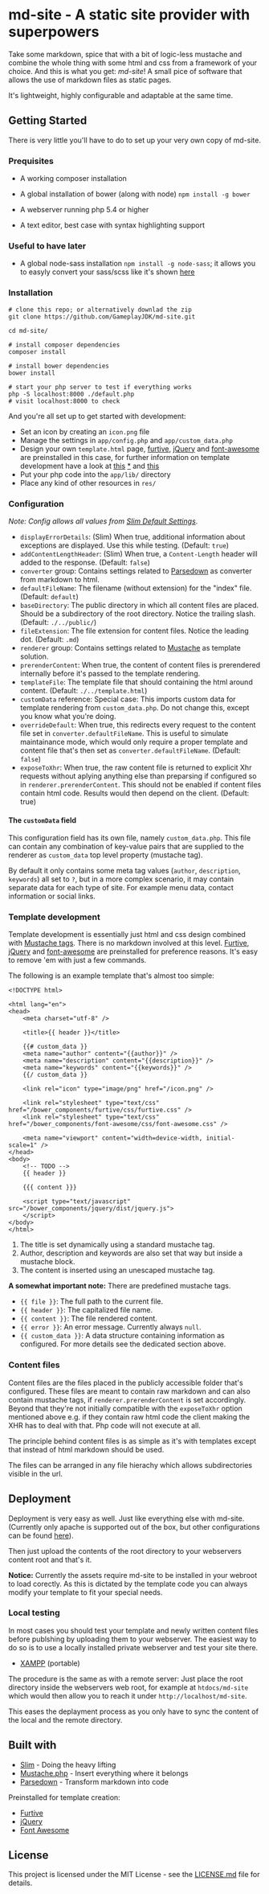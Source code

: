 
# md-site - A static site provider with superpowers

Take some markdown, spice that with a bit of logic-less mustache and combine the
whole thing with some html and css from a framework of your choice. And this is
what you get: *md-site*! A small pice of software that allows the use of
markdown files as static pages.

It's lightweight, highly configurable and adaptable at the same time.

## Getting Started

There is very little you'll have to do to set up your very own copy of md-site.

### Prequisites

 * A working composer installation
 * A global installation of bower (along with node)
   `npm install -g bower`

 * A webserver running php 5.4 or higher
 * A text editor, best case with syntax highlighting support

### Useful to have later

 * A global node-sass installation
   `npm install -g node-sass`; it allows you to easyly convert your sass/scss
   like it's shown [here](http://stackoverflow.com/a/31448585/2557685)

### Installation

```
# clone this repo; or alternatively downlad the zip
git clone https://github.com/GameplayJDK/md-site.git

cd md-site/

# install composer dependencies
composer install

# install bower dependencies
bower install

# start your php server to test if everything works
php -S localhost:8000 ./default.php
# visit localhost:8000 to check
```

And you're all set up to get started with development:
 * Set an icon by creating an `icon.png` file
 * Manage the settings in `app/config.php` and `app/custom_data.php`
 * Design your own `template.html` page, [furtive](http://furtive.co/),
   [jQuery](https://github.com/jquery/jquery) and
   [font-awesome](http://fontawesome.io/icons/) are preinstalled in this case,
   for further information on template development have a look at
   [this](https://github.com/bobthecow/mustache.php/wiki/Mustache-Tags)
   [\*](https://mustache.github.io/mustache.5.html) and
   [this](https://github.com/adam-p/markdown-here/wiki/Markdown-Cheatsheet)
 * Put your php code into the `app/lib/` directory
 * Place any kind of other resources in `res/`

### Configuration

*Note: Config allows all values from [Slim Default Settings](https://www.slimframework.com/docs/objects/application.html#slim-default-settings)*.

 * `displayErrorDetails`: (Slim)
   When true, additional information about exceptions are displayed. Use this
   while testing.
   (Default: `true`)
 * `addContentLengthHeader`: (Slim)
   When true, a `Content-Length` header will added to the response.
   (Default: `false`)
 * `converter` group:
   Contains settings related to [Parsedown](https://github.com/erusev/parsedown)
   as converter from markdown to html.
  * `defaultFileName`:
      The filename (without extension) for the "index" file.
      (Default: `default`)
  * `baseDirectory`:
      The public directory in which all content files are placed. Should be a
      subdirectory of the root directory. Notice the trailing slash.
      (Default: `./../public/`)
  * `fileExtension`:
      The file extension for content files. Notice the leading dot.
      (Default: `.md`)
 * `renderer` group:
   Contains settings related to
   [Mustache](https://github.com/bobthecow/mustache.php) as template solution.
  * `prerenderContent`:
      When true, the content of content files is prerendered internally before
      it's passed to the template rendering.
  * `templateFile`:
      The template file that should containing the html around content.
      (Default: `./../template.html`)
  * `customData` reference:
      Special case: This imports custom data for template rendering from
      `custom_data.php`. Do not change this, except you know what you're doing.
 * `overrideDefault`:
   When true, this redirects every request to the content file set in
   `converter.defaultFileName`. This is useful to simulate maintainance mode,
   which would only require a proper template and content file that's then set
   as `converter.defaultFileName`.
   (Default: `false`)
 * `exposeToXhr`:
   When true, the raw content file is returned to explicit Xhr requests without
   aplying anything else than preparsing if configured so in
   `renderer.prerenderContent`. This should not be enabled if content files
   contain html code. Results would then depend on the client.
   (Default: true)

#### The `customData` field

This configuration field has its own file, namely `custom_data.php`. This file
can contain any combination of key-value pairs that are supplied to the renderer
as `custom_data` top level property (mustache tag).

By default it only contains some meta tag values (`author`, `description`,
`keywords`) all set to `?`, but in a more complex scenario, it may contain
separate data for each type of site. For example menu data, contact information
or social links.

### Template development

Template development is essentially just html and css design combined with
[Mustache tags](https://mustache.github.io/mustache.5.html). There is no
markdown involved at this level. [Furtive](http://furtive.co/),
[jQuery](https://github.com/jquery/jquery) and
[font-awesome](http://fontawesome.io/icons/) are preinstalled for preference
reasons. It's easy to remove 'em with just a few commands.

The following is an example template that's almost too simple:

```
<!DOCTYPE html>

<html lang="en">
<head>
    <meta charset="utf-8" />

    <title>{{ header }}</title>

    {{# custom_data }}
    <meta name="author" content="{{author}}" />
    <meta name="description" content="{{description}}" />
    <meta name="keywords" content="{{keywords}}" />
    {{/ custom_data }}

    <link rel="icon" type="image/png" href="/icon.png" />

    <link rel="stylesheet" type="text/css" href="/bower_components/furtive/css/furtive.css" />
    <link rel="stylesheet" type="text/css" href="/bower_components/font-awesome/css/font-awesome.css" />

    <meta name="viewport" content="width=device-width, initial-scale=1" />
</head>
<body>
    <!-- TODO -->
    {{ header }}

    {{{ content }}}

    <script type="text/javascript" src="/bower_components/jquery/dist/jquery.js">
    </script>
</body>
</html>
```

1. The title is set dynamically using a standard mustache tag.
2. Author, description and keywords are also set that way but inside a mustache
   block.
3. The content is inserted using an unescaped mustache tag.

**A somewhat important note:** There are predefined mustache tags.

 * `{{ file }}`: The full path to the current file.
 * `{{ header }}`: The capitalized file name.
 * `{{ content }}`: The file rendered content.
 * `{{ error }}`: An error message. Currently always `null`.
 * `{{ custom_data }}`: A data structure containing information as configured.
   For more details see the dedicated section above.

### Content files

Content files are the files placed in the publicly accessible folder that's
configured. These files are meant to contain raw markdown and can also contain
mustache tags, if `renderer.prerenderContent` is set accordingly. Beyond that
they're not initially compatible with the `exposeToXhr` option mentioned above
e.g. if they contain raw html code the client making the XHR has to deal with
that. Php code will not execute at all.

The principle behind content files is as simple as it's with templates except
that instead of html markdown should be used.

The files can be arranged in any file hierachy which allows subdirectories
visible in the url.

## Deployment

Deployment is very easy as well. Just like everything else with md-site.
(Currently only apache is supported out of the box, but other configurations can
be found [here](https://www.slimframework.com/docs/start/web-servers.html)).

Then just upload the contents of the root directory to your webservers content
root and that's it.

**Notice:** Currently the assets require md-site to be installed in your
webroot to load corectly. As this is dictated by the template code you can
always modify your template to fit your special needs.

### Local testing

In most cases you should test your template and newly written content files
before publshing by uploading them to your webserver. The easiest way to do so
is to use a locally installed private webserver and test your site there.

 * [XAMPP](https://www.apachefriends.org/download.html) (portable)

The procedure is the same as with a remote server: Just place the root directory
inside the webservers web root, for example at `htdocs/md-site` which would then
allow you to reach it under `http://localhost/md-site`.

This eases the deplayment process as you only have to sync the content of the
local and the remote directory.

## Built with

 * [Slim](https://github.com/slimphp/Slim) - Doing the heavy lifting
 * [Mustache.php](https://github.com/bobthecow/mustache.php) - Insert everything
   where it belongs
 * [Parsedown](https://github.com/erusev/parsedown) - Transform markdown into
   code

Preinstalled for template creation:

 * [Furtive](https://github.com/johnotander/furtive)
 * [jQuery](https://github.com/jquery/jquery)
 * [Font Awesome](https://github.com/FortAwesome/Font-Awesome)

## License

This project is licensed under the MIT License - see the
[LICENSE.md](https://github.com/GameplayJDK.de/md-site/blob/master/LICENSE.md)
file for details.
